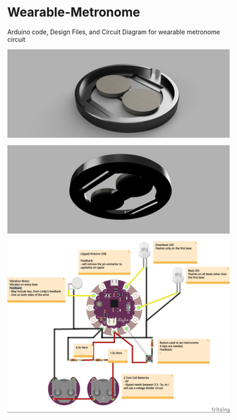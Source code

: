# Wearable-Metronome
Arduino code, Design Files, and Circuit Diagram for wearable metronome circuit

![Image 1 of Wearable Metronome model](https://raw.githubusercontent.com/jgiovanni/Wearable-Metronome/master/CP_Watch_2019-Nov-20_08-31-21PM-000_CustomizedView33478103467_png.png)

![Image 2 of Wearable Metronome model](https://raw.githubusercontent.com/jgiovanni/Wearable-Metronome/master/CP_Watch_2019-Nov-20_08-31-34PM-000_CustomizedView6027791754_png.png)

![Circuit Diagram of Wearable Metronome](https://raw.githubusercontent.com/jgiovanni/Wearable-Metronome/master/Metronome%20Watch%20Circuit%20Diagram.jpg)
